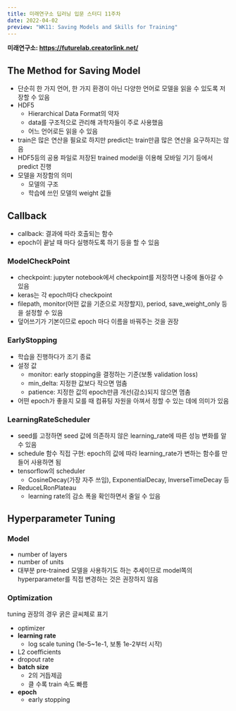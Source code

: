 ```yaml
---
title: 미래연구소 딥러닝 입문 스터디 11주차
date: 2022-04-02
preview: "WK11: Saving Models and Skills for Training"
---
```


**미래연구소: https://futurelab.creatorlink.net/**

## The Method for Saving Model
- 단순히 한 가지 언어, 한 가지 환경이 아닌 다양한 언어로 모델을 읽을 수 있도록 저장할 수 있음
- HDF5
  - Hierarchical Data Format의 약자
  - data를 구조적으로 관리해 과학자들이 주로 사용했음
  - 어느 언어로든 읽을 수 있음
- train은 많은 연산을 필요로 하지만 predict는 train만큼 많은 연산을 요구하지는 않음
- HDF5등의 공용 파일로 저장된 trained model을 이용해 모바일 기기 등에서 predict 진행
- 모델을 저장함의 의미
  - 모델의 구조
  - 학습에 쓰인 모델의 weight 값들

## Callback
- callback: 결과에 따라 호출되는 함수
- epoch이 끝날 때 마다 실행하도록 하기 등을 할 수 있음
### ModelCheckPoint
- checkpoint: jupyter notebook에서 checkpoint를 저장하면 나중에 돌아갈 수 있음
- keras는 각 epoch마다 checkpoint
- filepath, monitor(어떤 값을 기준으로 저장할지), period, save_weight_only 등을 설정할 수 있음
- 덮어쓰기가 기본이므로 epoch 마다 이름을 바꿔주는 것을 권장
### EarlyStopping
- 학습을 진행하다가 조기 종료
- 설정 값
  - monitor: early stopping을 결정하는 기준(보통 validation loss)
  - min_delta: 지정한 값보다 작으면 멈춤
  - patience: 지정한 값의 epoch만큼 개선(감소)되지 않으면 멈춤
- 어떤 epoch가 좋을지 모를 때 컴퓨팅 자원을 아껴서 정할 수 있는 데에 의미가 있음 
### LearningRateScheduler
- seed를 고정하면 seed 값에 의존하지 않은 learning_rate에 따른 성능 변화를 알 수 있음
- schedule 함수 직접 구현: epoch의 값에 따라 learning_rate가 변하는 함수를 만들어 사용하면 됨
- tensorflow의 scheduler
  - CosineDecay(가장 자주 쓰임), ExponentialDecay, InverseTimeDecay 등
- ReduceLRonPlateau
  - learning rate의 감소 폭을 확인하면서 줄일 수 있음

## Hyperparameter Tuning
### Model
- number of layers
- number of units
- 대부분 pre-trained 모델을 사용하기도 하는 추세이므로 model쪽의 hyperparameter를 직접 변경하는 것은 권장하지 않음
### Optimization
tuning 권장의 경우 굵은 글씨체로 표기
- optimizer
- **learning rate**
  - log scale tuning (1e-5~1e-1, 보통 1e-2부터 시작)
- L2 coefficients
- dropout rate
- **batch size**
  - 2의 거듭제곱
  - 클 수록 train 속도 빠름
- **epoch**
  - early stopping
